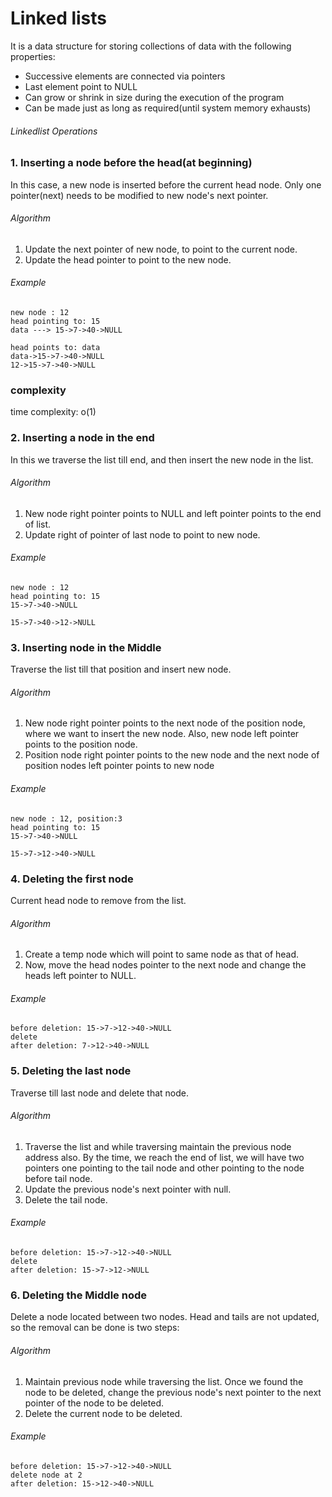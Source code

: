 # Linked lists
It is a data structure for storing collections of data with the following properties:
- Successive elements are connected via pointers
- Last element point to NULL
- Can grow or shrink in size during the execution of the program
- Can be made just as long as required(until system memory exhausts)

###### Linkedlist Operations
### 1. Inserting a node before the head(at beginning)
In this case, a new node is inserted before the current head node. Only one pointer(next) needs to be modified to new node's next pointer.

###### Algorithm
1. Update the next pointer of new node, to point to the current node.
2. Update the head pointer to point to the new node.

###### Example
```
new node : 12
head pointing to: 15
data ---> 15->7->40->NULL

head points to: data
data->15->7->40->NULL
12->15->7->40->NULL
```

### complexity
time complexity: o(1)

### 2. Inserting a node in the end
In this we traverse the list till end, and then insert the new node in the list.

###### Algorithm
1. New node right pointer points to NULL and left pointer points to the end of list.
2. Update right of pointer of last node to point to new node.

###### Example
```
new node : 12
head pointing to: 15
15->7->40->NULL

15->7->40->12->NULL
```

### 3. Inserting node in the Middle
Traverse the list till that position and insert new node.

###### Algorithm
1. New node right pointer points to the next node of the position node, where we want to insert the new node. Also, new node left pointer points to the position node.
2. Position node right pointer points to the new node and the next node of position nodes left pointer points to new node

###### Example
```
new node : 12, position:3
head pointing to: 15
15->7->40->NULL

15->7->12->40->NULL
```

### 4. Deleting the first node
Current head node to remove from the list.

###### Algorithm
1. Create a temp node which will point to same node as that of head.
2. Now, move the head nodes pointer to the next node and change the heads left pointer to NULL.

###### Example
```
before deletion: 15->7->12->40->NULL
delete
after deletion: 7->12->40->NULL
```

### 5. Deleting the last node
Traverse till last node and delete that node.

###### Algorithm
1. Traverse the list and while traversing maintain the previous node address also. By the time, we reach the end of list, we will have two pointers one pointing to the tail node and other pointing to the node before tail node.
2. Update the previous node's next pointer with null.
3. Delete the tail node.

###### Example
```
before deletion: 15->7->12->40->NULL
delete
after deletion: 15->7->12->NULL
```

### 6. Deleting the Middle node
Delete a node located between two nodes. Head and tails are not updated, so the removal can be done is two steps:

###### Algorithm
1. Maintain previous node while traversing the list. Once we found the node to be deleted, change the previous node's next pointer to the next pointer of the node to be deleted.
2. Delete the current node to be deleted.

###### Example
```
before deletion: 15->7->12->40->NULL
delete node at 2
after deletion: 15->12->40->NULL
```